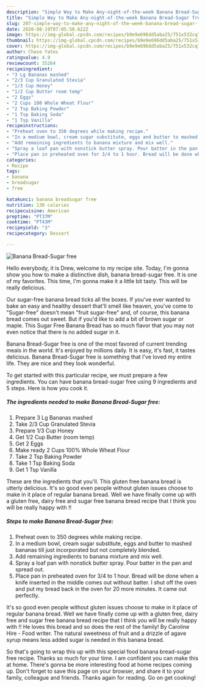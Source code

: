 ```yaml
---
description: "Simple Way to Make Any-night-of-the-week Banana Bread-Sugar free"
title: "Simple Way to Make Any-night-of-the-week Banana Bread-Sugar free"
slug: 207-simple-way-to-make-any-night-of-the-week-banana-bread-sugar-free
date: 2020-08-19T07:05:50.622Z
image: https://img-global.cpcdn.com/recipes/b9e9e696dd5aba25/751x532cq70/banana-bread-sugar-free-recipe-main-photo.jpg
thumbnail: https://img-global.cpcdn.com/recipes/b9e9e696dd5aba25/751x532cq70/banana-bread-sugar-free-recipe-main-photo.jpg
cover: https://img-global.cpcdn.com/recipes/b9e9e696dd5aba25/751x532cq70/banana-bread-sugar-free-recipe-main-photo.jpg
author: Chase Yates
ratingvalue: 4.9
reviewcount: 35264
recipeingredient:
- "3 Lg Bananas mashed"
- "2/3 Cup Granulated Stevia"
- "1/3 Cup Honey"
- "1/2 Cup Butter room temp"
- "2 Eggs"
- "2 Cups 100 Whole Wheat Flour"
- "2 Tsp Baking Powder"
- "1 Tsp Baking Soda"
- "1 Tsp Vanilla"
recipeinstructions:
- "Preheat oven to 350 degrees while making recipe."
- "In a medium bowl, cream sugar substitute, eggs and butter to mashed bananas till just incorporated but not completely blended."
- "Add remaining ingredients to banana mixture and mix well."
- "Spray a loaf pan with nonstick butter spray. Pour batter in the pan and spread out."
- "Place pan in preheated oven for 3/4 to 1 hour. Bread will be done when a knife inserted in the middle comes out without batter. I shut off the oven and put my bread back in the oven for 20 more minutes. It came out perfectly."
categories:
- Recipe
tags:
- banana
- breadsugar
- free

katakunci: banana breadsugar free 
nutrition: 130 calories
recipecuisine: American
preptime: "PT37M"
cooktime: "PT43M"
recipeyield: "3"
recipecategory: Dessert

---
```



![Banana Bread-Sugar free](https://img-global.cpcdn.com/recipes/b9e9e696dd5aba25/751x532cq70/banana-bread-sugar-free-recipe-main-photo.jpg)

Hello everybody, it is Drew, welcome to my recipe site. Today, I'm gonna show you how to make a distinctive dish, banana bread-sugar free. It is one of my favorites. This time, I'm gonna make it a little bit tasty. This will be really delicious.

Our sugar-free banana bread ticks all the boxes. If you&#39;ve ever wanted to bake an easy and healthy dessert that&#39;ll smell like heaven, you&#39;ve come to &#34;Sugar-free&#34; doesn&#39;t mean &#34;fruit sugar-free&#34; and, of course, this banana bread comes out sweet. But if you&#39;d like to add a bit of brown sugar or maple. This Sugar Free Banana Bread has so much flavor that you may not even notice that there is no added sugar in it.

Banana Bread-Sugar free is one of the most favored of current trending meals in the world. It's enjoyed by millions daily. It is easy, it's fast, it tastes delicious. Banana Bread-Sugar free is something that I've loved my entire life. They are nice and they look wonderful.


To get started with this particular recipe, we must prepare a few ingredients. You can have banana bread-sugar free using 9 ingredients and 5 steps. Here is how you cook it.

<!--inarticleads1-->

##### The ingredients needed to make Banana Bread-Sugar free:

1. Prepare 3 Lg Bananas mashed
1. Take 2/3 Cup Granulated Stevia
1. Prepare 1/3 Cup Honey
1. Get 1/2 Cup Butter (room temp)
1. Get 2 Eggs
1. Make ready 2 Cups 100% Whole Wheat Flour
1. Take 2 Tsp Baking Powder
1. Take 1 Tsp Baking Soda
1. Get 1 Tsp Vanilla


These are the ingredients that you&#39;ll. This gluten free banana bread is utterly delicious. It&#39;s so good even people without gluten issues choose to make in it place of regular banana bread. Well we have finally come up with a gluten free, dairy free and sugar free banana bread recipe that I think you will be really happy with !! 

<!--inarticleads2-->

##### Steps to make Banana Bread-Sugar free:

1. Preheat oven to 350 degrees while making recipe.
1. In a medium bowl, cream sugar substitute, eggs and butter to mashed bananas till just incorporated but not completely blended.
1. Add remaining ingredients to banana mixture and mix well.
1. Spray a loaf pan with nonstick butter spray. Pour batter in the pan and spread out.
1. Place pan in preheated oven for 3/4 to 1 hour. Bread will be done when a knife inserted in the middle comes out without batter. I shut off the oven and put my bread back in the oven for 20 more minutes. It came out perfectly.


It&#39;s so good even people without gluten issues choose to make in it place of regular banana bread. Well we have finally come up with a gluten free, dairy free and sugar free banana bread recipe that I think you will be really happy with !! He loves this bread and so does the rest of the family! By Caroline Hire - Food writer. The natural sweetness of fruit and a drizzle of agave syrup means less added sugar is needed in this banana bread. 

So that's going to wrap this up with this special food banana bread-sugar free recipe. Thanks so much for your time. I am confident you can make this at home. There's gonna be more interesting food at home recipes coming up. Don't forget to save this page on your browser, and share it to your family, colleague and friends. Thanks again for reading. Go on get cooking!
